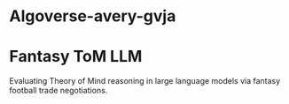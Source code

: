 # Algoverse-avery-gvja
# Fantasy ToM LLM

Evaluating Theory of Mind reasoning in large language models via fantasy football trade negotiations.
